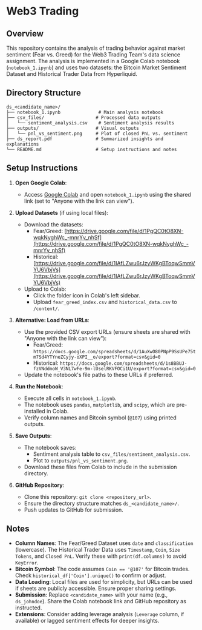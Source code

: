# Web3 Trading 

## Overview
This repository contains the analysis of trading behavior against market sentiment (Fear vs. Greed) for the Web3 Trading Team's data science assignment. The analysis is implemented in a Google Colab notebook (`notebook_1.ipynb`) and uses two datasets: the Bitcoin Market Sentiment Dataset and Historical Trader Data from Hyperliquid.

## Directory Structure
```
ds_<candidate_name>/
├── notebook_1.ipynb              # Main analysis notebook
├── csv_files/                   # Processed data outputs
│   └── sentiment_analysis.csv    # Sentiment analysis results
├── outputs/                     # Visual outputs
│   └── pnl_vs_sentiment.png     # Plot of closed PnL vs. sentiment
├── ds_report.pdf                # Summarized insights and explanations
└── README.md                    # Setup instructions and notes
```

## Setup Instructions
1. **Open Google Colab**:
   - Access [Google Colab](https://colab.research.google.com/) and open `notebook_1.ipynb` using the shared link (set to "Anyone with the link can view").

2. **Upload Datasets** (if using local files):
   - Download the datasets:
     - Fear/Greed: [https://drive.google.com/file/d/1PgQC0tO8XN-wqkNyghWc_-mnrYv_nhSf](https://drive.google.com/file/d/1PgQC0tO8XN-wqkNyghWc_-mnrYv_nhSf)
     - Historical: [https://drive.google.com/file/d/1IAfLZwu6rJzyWKgBToqwSmmVYU6VbjVs](https://drive.google.com/file/d/1IAfLZwu6rJzyWKgBToqwSmmVYU6VbjVs)
   - Upload to Colab:
     - Click the folder icon in Colab's left sidebar.
     - Upload `fear_greed_index.csv` and `historical_data.csv` to `/content/`.

3. **Alternative: Load from URLs**:
   - Use the provided CSV export URLs (ensure sheets are shared with "Anyone with the link can view"):
     - Fear/Greed: `https://docs.google.com/spreadsheets/d/1AuXwO80PNpP9SsUPe75tm7Sd4YTYneZCyjy-oXPI__o/export?format=csv&gid=0`
     - Historical: `https://docs.google.com/spreadsheets/d/1s8BBUJ-fzVNddmoW_V3NL7wFe-9m-lUselRKVFOCi1U/export?format=csv&gid=0`
   - Update the notebook's file paths to these URLs if preferred.

4. **Run the Notebook**:
   - Execute all cells in `notebook_1.ipynb`.
   - The notebook uses `pandas`, `matplotlib`, and `scipy`, which are pre-installed in Colab.
   - Verify column names and Bitcoin symbol (`@107`) using printed outputs.

5. **Save Outputs**:
   - The notebook saves:
     - Sentiment analysis table to `csv_files/sentiment_analysis.csv`.
     - Plot to `outputs/pnl_vs_sentiment.png`.
   - Download these files from Colab to include in the submission directory.

6. **GitHub Repository**:
   - Clone this repository: `git clone <repository_url>`.
   - Ensure the directory structure matches `ds_<candidate_name>/`.
   - Push updates to GitHub for submission.

## Notes
- **Column Names**: The Fear/Greed Dataset uses `date` and `classification` (lowercase). The Historical Trader Data uses `Timestamp`, `Coin`, `Size Tokens`, and `Closed PnL`. Verify these with `print(df.columns)` to avoid `KeyError`.
- **Bitcoin Symbol**: The code assumes `Coin == '@107'` for Bitcoin trades. Check `historical_df['Coin'].unique()` to confirm or adjust.
- **Data Loading**: Local files are used for simplicity, but URLs can be used if sheets are publicly accessible. Ensure proper sharing settings.
- **Submission**: Replace `<candidate_name>` with your name (e.g., `ds_johndoe`). Share the Colab notebook link and GitHub repository as instructed.
- **Extensions**: Consider adding leverage analysis (`Leverage` column, if available) or lagged sentiment effects for deeper insights.
